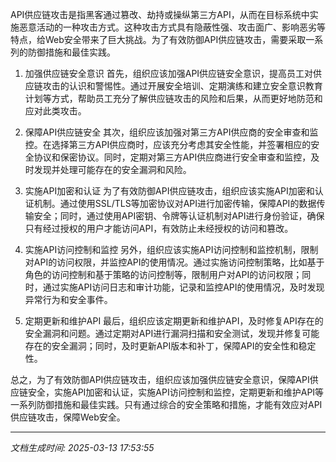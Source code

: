 API供应链攻击是指黑客通过篡改、劫持或操纵第三方API，从而在目标系统中实施恶意活动的一种攻击方式。这种攻击方式具有隐蔽性强、攻击面广、影响恶劣等特点，给Web安全带来了巨大挑战。为了有效防御API供应链攻击，需要采取一系列的防御措施和最佳实践。

1. 加强供应链安全意识
首先，组织应该加强API供应链安全意识，提高员工对供应链攻击的认识和警惕性。通过开展安全培训、定期演练和建立安全意识教育计划等方式，帮助员工充分了解供应链攻击的风险和后果，从而更好地防范和应对此类攻击。

2. 保障API供应链安全
其次，组织应该加强对第三方API供应商的安全审查和监控。在选择第三方API供应商时，应该充分考虑其安全性能，并签署相应的安全协议和保密协议。同时，定期对第三方API供应商进行安全审查和监控，及时发现并处理可能存在的安全漏洞和风险。

3. 实施API加密和认证
为了有效防御API供应链攻击，组织应该实施API加密和认证机制。通过使用SSL/TLS等加密协议对API进行加密传输，保障API的数据传输安全；同时，通过使用API密钥、令牌等认证机制对API进行身份验证，确保只有经过授权的用户才能访问API，有效防止未经授权的访问和篡改。

4. 实施API访问控制和监控
另外，组织应该实施API访问控制和监控机制，限制对API的访问权限，并监控API的使用情况。通过实施访问控制策略，比如基于角色的访问控制和基于策略的访问控制等，限制用户对API的访问权限；同时，通过实施API访问日志和审计功能，记录和监控API的使用情况，及时发现异常行为和安全事件。

5. 定期更新和维护API
最后，组织应该定期更新和维护API，及时修复API存在的安全漏洞和问题。通过定期对API进行漏洞扫描和安全测试，发现并修复可能存在的安全漏洞；同时，及时更新API版本和补丁，保障API的安全性和稳定性。

总之，为了有效防御API供应链攻击，组织应该加强供应链安全意识，保障API供应链安全，实施API加密和认证，实施API访问控制和监控，定期更新和维护API等一系列防御措施和最佳实践。只有通过综合的安全策略和措施，才能有效应对API供应链攻击，保障Web安全。

---

*文档生成时间: 2025-03-13 17:53:55*












